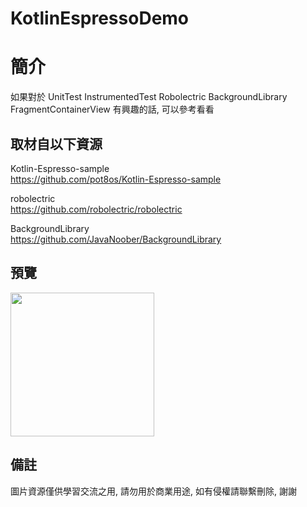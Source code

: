 # KotlinEspressoDemo

簡介
==================================
如果對於 UnitTest InstrumentedTest Robolectric BackgroundLibrary FragmentContainerView 有興趣的話, 可以參考看看                               

取材自以下資源
--------
Kotlin-Espresso-sample                                                                 
https://github.com/pot8os/Kotlin-Espresso-sample    
   
robolectric                                                                 
https://github.com/robolectric/robolectric  
   
BackgroundLibrary                                                                 
https://github.com/JavaNoober/BackgroundLibrary  
                                                                                                                      
預覽
--------
<p align="left">
  <img src="https://i.imgur.com/K3MZf7e.png" width="230"/>
</p> 

備註
--------
圖片資源僅供學習交流之用, 請勿用於商業用途, 如有侵權請聯繫刪除, 謝謝
